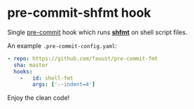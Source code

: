 # pre-commit-shfmt hook

Single [pre-commit](http://pre-commit.com/) hook which runs
**[shfmt](https://github.com/mvdan/sh)** on shell script files.

An example `.pre-commit-config.yaml`:

```yaml
- repo: https://github.com/fauust/pre-commit-fmt
  sha: master
  hooks:
    -   id: shell-fmt
        args: ['--indent=4']
```

Enjoy the clean code!
